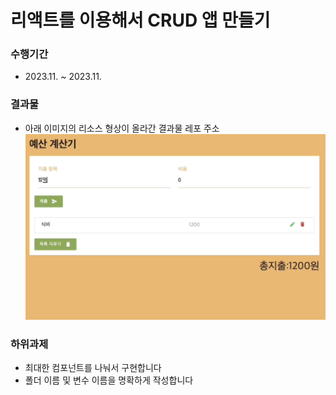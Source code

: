 # 리액트를 이용해서 CRUD 앱 만들기

### 수행기간
- 2023.11. ~ 2023.11.

### 결과물
- 아래 이미지의 리소스 형상이 올라간 결과물 레포 주소
![Alt text](image.png)

### 하위과제
- 최대한 컴포넌트를 나눠서 구현합니다
- 폴더 이름 및 변수 이름을 명확하게 작성합니다